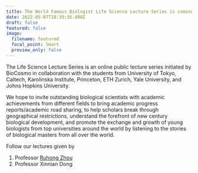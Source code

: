 ```yaml
---
title: The World Famous Biologist Life Science Lecture Series is coming!
date: 2022-05-07T18:39:35.088Z
draft: false
featured: false
image:
  filename: featured
  focal_point: Smart
  preview_only: false
---
```

The Life Science Lecture Series is an online public lecture series initiated by BioCosmo in collaboration with the students from University of Tokyo, Caltech, Karolinska Institute, Princeton, ETH Zurich, Yale University, and Johns Hopkins University. 

We hope to invite outstanding biological scientists with academic achievements from different fields to bring academic progress reports/academic road sharing, to help scholars break through geographical restrictions, understand the forefront of new century biological development, and promote the exchange and growth of young biologists from top universities around the world by listening to the stories of biological masters from all over the world.

Follow our lectures given by

1. Professor [Ruhong Zhou](https://biocosmo-world.netlify.app/event/22-05-07-zhouruhong/)
2. Professor Xinnian Dong